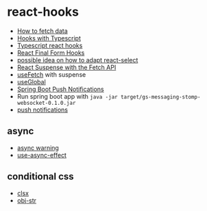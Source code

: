 # react-hooks

- [How to fetch data](https://www.robinwieruch.de/react-hooks-fetch-data/)
- [Hooks with Typescript](https://blog.usejournal.com/using-react-hooks-with-typescript-aae6c7b2a3a9)
- [Typescript react hooks](https://fettblog.eu/typescript-react/hooks/)
- [React Final Form Hooks](https://github.com/final-form/react-final-form-hooks)
- [possible idea on how to adapt react-select](https://github.com/final-form/react-final-form/issues/364)
- [React Suspense with the Fetch API](https://itnext.io/react-suspense-with-the-fetch-api-3ac88280a0de)
- [useFetch](https://github.com/CharlesStover/fetch-suspense) with suspense 
- [useGlobal](https://github.com/charlesStover/reactn)
- [Spring Boot Push Notifications](https://spring.io/guides/gs/messaging-stomp-websocket/)
- Run spring boot app with ```java -jar target/gs-messaging-stomp-websocket-0.1.0.jar```
- [push notifications](https://deskiz.com/blog/web-push-notifications-integration-anywhere-easiest-guide/)

## async

- [async warning](https://stackoverflow.com/questions/53332321/react-hook-warnings-for-async-function-in-useeffect-useeffect-function-must-ret)
- [use-async-effect](https://www.npmjs.com/package/use-async-effect)

## conditional css

- [clsx](https://github.com/lukeed/clsx)
- [obj-str](https://github.com/lukeed/obj-str)
